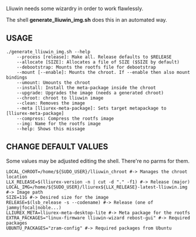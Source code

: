 Lliuwin needs some wizardry in order to work flawlessly.

The shell __generate_lliuwin_img.sh__ does this in an automated way.
## USAGE
```
./generate_lliuwin_img.sh --help
	--process [release]: Make all. Release defaults to $RELEASE
	--allocate [SIZE]: Allocates a file of SIZE ($SIZE by default)
	--debootstrap: Mounts the rootfs file for debootstrap
	--mount [--enable]: Mounts the chroot. If --enable then also mount bindings
	--umount: Umounts the chroot
	--install: Install the meta-package inside the chroot
	--upgrade: Upgrades the image (needs a generated chroot)
	--chroot: chroot to lliuwin image
	--clean: Removes the image
	--meta [lliurex-meta-package]: Sets target metapackage to [lliurex-meta-package]
	--compress: Compress the rootfs image
	--img: Name for the rootfs image
	--help: Shows this missage
```

## CHANGE DEFAULT VALUES
Some values may be adjusted editing the shell. There're no parms for them.

```
LOCAL_CHROOT=/home/${SUDO_USER}/lliuwin_chroot #-> Manages the chroot location
LLX_RELEASE=$(lliurex-version -n | cut -d "." -f1) #-> Release (major)
LOCAL_IMG=/home/${SUDO_USER}/lliurex${LLX_RELEASE}-latest-lliuwin.img #-> Image path
SIZE=11G #-> Desired size for the image
RELEASE=$(lsb_release -s --codename) #-> Release (one of jammy|focal|noble...)
LLIUREX_META=lliurex-meta-desktop-lite #-> Meta package for the rootfs
EXTRA_PACKAGES="linux-firmware lliuwin-wizard rebost-gui" #-> Required packages
UBUNTU_PACKAGES="zram-config" #-> Required packages from Ubuntu
```
